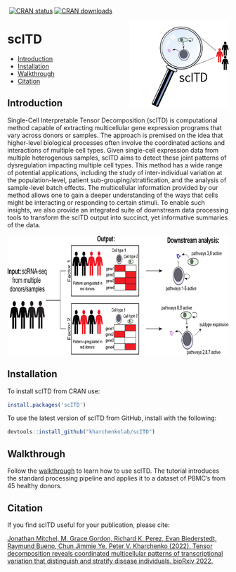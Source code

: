 
<!-- README.md is generated from README.Rmd. Please edit that file -->
<!-- badges: start -->

[![<kharchenkolab>](https://circleci.com/gh/kharchenkolab/scITD.svg?style=svg)](https://app.circleci.com/pipelines/github/kharchenkolab/scITD)
[![CRAN status](https://www.r-pkg.org/badges/version/scITD)](https://cran.r-project.org/package=scITD)
[![CRAN downloads](https://cranlogs.r-pkg.org/badges/scITD)](https://cran.r-project.org/package=scITD)
<!-- badges: end -->

<img src="https://github.com/kharchenkolab/scITD/blob/develop/inst/scITD_logo.png" align="right" height="200">

# scITD

- [Introduction](#introduction)
- [Installation](#installation)
- [Walkthrough](#walkthrough)
- [Citation](#citation)

## Introduction

Single-Cell Interpretable Tensor Decomposition (scITD) is computational
method capable of extracting multicellular gene expression programs that
vary across donors or samples. The approach is premised on the idea that
higher-level biological processes often involve the coordinated actions
and interactions of multiple cell types. Given single-cell expression
data from multiple heterogenous samples, scITD aims to detect these
joint patterns of dysregulation impacting multiple cell types. This
method has a wide range of potential applications, including the study
of inter-individual variation at the population-level, patient
sub-grouping/stratification, and the analysis of sample-level batch
effects. The multicellular information provided by our method allows one
to gain a deeper understanding of the ways that cells might be
interacting or responding to certain stimuli. To enable such insights,
we also provide an integrated suite of downstream data processing tools
to transform the scITD output into succinct, yet informative summaries
of the data.

<img src="https://github.com/kharchenkolab/scITD/blob/develop/inst/scITD_overview.jpg" align="center" height="275">


## Installation

To install scITD from CRAN use:

``` r
install.packages('scITD')
```

To use the latest version of scITD from GitHub, install with the following:

``` r
devtools::install_github("kharchenkolab/scITD")
```

## Walkthrough

Follow the [walkthrough](http://pklab.med.harvard.edu/jonathan/) to
learn how to use scITD. The tutorial introduces the standard processing
pipeline and applies it to a dataset of PBMC’s from 45 healthy donors.

## Citation

If you find scITD useful for your publication, please cite:

[Jonathan Mitchel, M. Grace Gordon, Richard K. Perez, Evan Biederstedt, Raymund Bueno, Chun Jimmie Ye, Peter V. Kharchenko (2022). Tensor        decomposition reveals coordinated multicellular patterns of transcriptional variation that distinguish and stratify disease individuals.        bioRxiv 2022.](https://www.biorxiv.org/content/10.1101/2022.02.16.480703v1)
